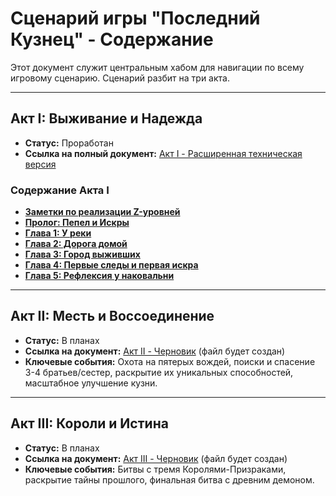 # Сценарий игры "Последний Кузнец" - Содержание

Этот документ служит центральным хабом для навигации по всему игровому сценарию. Сценарий разбит на три акта.

---

## Акт I: Выживание и Надежда

*   **Статус:** Проработан
*   **Ссылка на полный документ:** [Акт I - Расширенная техническая версия](./game_scenario_act1_extended.md)

### Содержание Акта I

*   [**Заметки по реализации Z-уровней**](./game_scenario_act1_extended.md#z-level-notes)
*   [**Пролог: Пепел и Искры**](./game_scenario_act1_extended.md#prologue)
*   [**Глава 1: У реки**](./game_scenario_act1_extended.md#chapter1)
*   [**Глава 2: Дорога домой**](./game_scenario_act1_extended.md#chapter2)
*   [**Глава 3: Город выживших**](./game_scenario_act1_extended.md#chapter3)
*   [**Глава 4: Первые следы и первая искра**](./game_scenario_act1_extended.md#chapter4)
*   [**Глава 5: Рефлексия у наковальни**](./game_scenario_act1_extended.md#chapter5)

---

## Акт II: Месть и Воссоединение

*   **Статус:** В планах
*   **Ссылка на документ:** [Акт II - Черновик](./game_scenario_act2_v0.1.md) (файл будет создан)
*   **Ключевые события:** Охота на пятерых вождей, поиски и спасение 3-4 братьев/сестер, раскрытие их уникальных способностей, масштабное улучшение кузни.

---

## Акт III: Короли и Истина

*   **Статус:** В планах
*   **Ссылка на документ:** [Акт III - Черновик](./game_scenario_act3_v0.1.md) (файл будет создан)
*   **Ключевые события:** Битвы с тремя Королями-Призраками, раскрытие тайны прошлого, финальная битва с древним демоном.
